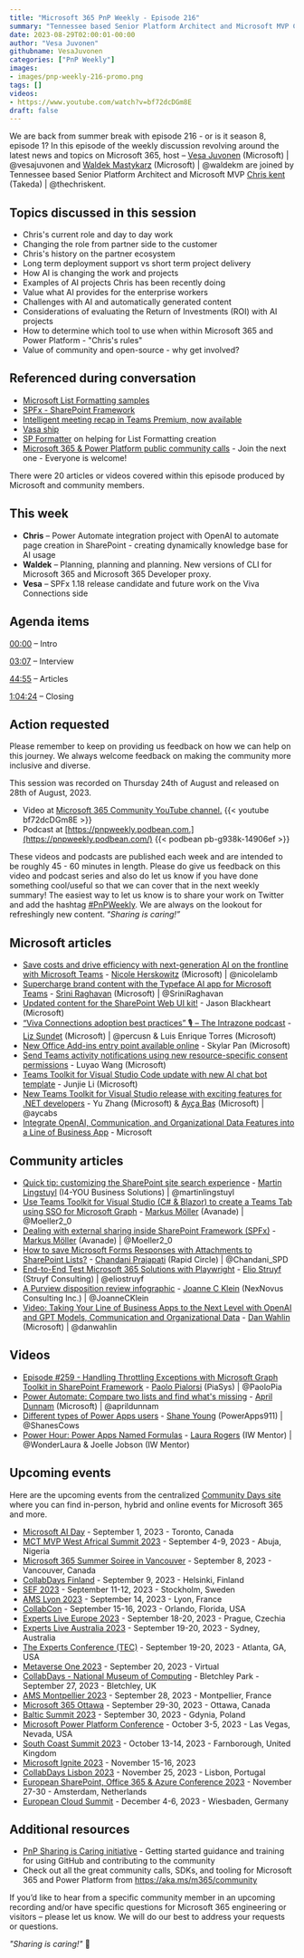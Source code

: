 ```yaml
---
title: "Microsoft 365 PnP Weekly - Episode 216"
summary: "Tennessee based Senior Platform Architect and Microsoft MVP Chris Kent (Avanade) joins Microsoft’s Vesa Juvonen and Waldek Mastykarz in a discussion on, plus 20 articles/videos."
date: 2023-08-29T02:00:01-00:00
author: "Vesa Juvonen"
githubname: VesaJuvonen
categories: ["PnP Weekly"]
images:
- images/pnp-weekly-216-promo.png
tags: []
videos:
- https://www.youtube.com/watch?v=bf72dcDGm8E
draft: false
---
```


We are back from summer break with episode 216 - or is it season 8, episode 1? In this episode of the weekly discussion revolving around the latest news and topics on Microsoft 365, host – [Vesa Juvonen](http://twitter.com/vesajuvonen) (Microsoft) | @vesajuvonen and [Waldek Mastykarz](http://twitter.com/waldekm) (Microsoft) | @waldekm are joined by Tennessee based Senior Platform Architect and Microsoft MVP [Chris kent](https://twitter.com/thechriskent) (Takeda) | @thechriskent.

## Topics discussed in this session

* Chris's current role and day to day work
* Changing the role from partner side to the customer
* Chris's history on the partner ecosystem
* Long term deployment support vs short term project delivery
* How AI is changing the work and projects
* Examples of AI projects Chris has been recently doing
* Value what AI provides for the enterprise workers
* Challenges with AI and automatically generated content
* Considerations of evaluating the Return of Investments (ROI) with AI projects
* How to determine which tool to use when within Microsoft 365 and Power Platform - "Chris's rules"
* Value of community and open-source - why get involved?

## Referenced during conversation

* [Microsoft List Formatting samples](https://pnp.github.io/List-Formatting/)
* [SPFx - SharePoint Framework](https://aka.ms/spfx)
* [Intelligent meeting recap in Teams Premium, now available](https://techcommunity.microsoft.com/t5/microsoft-teams-blog/intelligent-meeting-recap-in-teams-premium-now-available/ba-p/3832541)
* [Vasa ship](https://en.wikipedia.org/wiki/Vasa_(ship))
* [SP Formatter](https://microsoftedge.microsoft.com/addons/detail/sp-formatter/eenbldkdgbfcfachaccldfgiajgjmjhi?hl=en-US) on helping for List Formatting creation
* [Microsoft 365 & Power Platform public community calls](https://aka.ms/community/calls) - Join the next one - Everyone is welcome!

There were 20 articles or videos covered within this episode produced by Microsoft and community members.

## This week

* **Chris** – Power Automate integration project with OpenAI to automate page creation in SharePoint - creating dynamically knowledge base for AI usage
* **Waldek** – Planning, planning and planning. New versions of CLI for Microsoft 365 and Microsoft 365 Developer proxy.
* **Vesa** – SPFx 1.18 release candidate and future work on the Viva Connections side

## Agenda items

[00:00](https://youtu.be/bf72dcDGm8E?t=0) – Intro

[03:07](https://youtu.be/bf72dcDGm8E?t=187) – Interview

[44:55](https://youtu.be/bf72dcDGm8E?t=2695) – Articles

[1:04:24](https://youtu.be/bf72dcDGm8E?t=3864) – Closing

## Action requested

Please remember to keep on providing us feedback on how we can help on this journey. We always welcome feedback on making the community more inclusive and diverse.

This session was recorded on Thursday 24th of August and released on 28th of August, 2023.

*   Video at [Microsoft 365 Community YouTube channel.](https://aka.ms/m365pnp-videos)
    {{< youtube bf72dcDGm8E >}}
*   Podcast at [https://pnpweekly.podbean.com.](https://pnpweekly.podbean.com/)
    {{< podbean pb-g938k-14906ef >}}

These videos and podcasts are published each week and are intended to be roughly 45 - 60 minutes in length.  Please do give us feedback on this video and podcast series and also do let us know if you have done something cool/useful so that we can cover that in the next weekly summary! The easiest way to let us know is to share your work on Twitter and add the hashtag [#PnPWeekly](https://twitter.com/search?q=%23pnpweekly). We are always on the lookout for refreshingly new content. “_Sharing is caring!”_

## Microsoft articles

* [Save costs and drive efficiency with next-generation AI on the frontline with Microsoft Teams](https://www.microsoft.com/en-us/microsoft-365/blog/2023/08/09/save-costs-and-drive-efficiency-with-next-generation-ai-on-the-frontline-with-microsoft-teams/) - [Nicole Herskowitz](https://twitter.com/nicolelamb) (Microsoft) | @nicolelamb
* [Supercharge brand content with the Typeface AI app for Microsoft Teams](https://techcommunity.microsoft.com/t5/microsoft-teams-blog/supercharge-brand-content-with-the-typeface-ai-app-for-microsoft/ba-p/3907848) - [Srini Raghavan](https://twitter.com/SriniRaghavan) (Microsoft) | @SriniRaghavan
* [Updated content for the SharePoint Web UI kit!](https://techcommunity.microsoft.com/t5/microsoft-sharepoint-blog/updated-content-for-the-sharepoint-web-ui-kit/ba-p/3905250) - Jason Blackheart (Microsoft)
* [“Viva Connections adoption best practices” 🎙 – The Intrazone podcast]() -  [Liz Sundet](https://twitter.com/percusn) (Microsoft) | @percusn & Luis Enrique Torres (Microsoft)
* [New Office Add-ins entry point available online](https://devblogs.microsoft.com/microsoft365dev/new-office-add-ins-entry-point-available-online/) - Skylar Pan (Microsoft)
* [Send Teams activity notifications using new resource-specific consent permissions](https://devblogs.microsoft.com/microsoft365dev/send-microsoft-teams-activity-feed-notifications-using-resource-specific-content-permissions/) - Luyao Wang (Microsoft)
* [Teams Toolkit for Visual Studio Code update with new AI chat bot template](https://devblogs.microsoft.com/microsoft365dev/teams-toolkit-for-visual-studio-code-update-with-new-ai-chat-bot-template/) - Junjie Li (Microsoft)
* [New Teams Toolkit for Visual Studio release with exciting features for .NET developers](https://devblogs.microsoft.com/microsoft365dev/new-teams-toolkit-for-visual-studio-release-with-exciting-features-for-net-developers/) - Yu Zhang (Microsoft) & [Ayça Baş](https://twitter.com/aycabs) (Microsoft) | @aycabs
* [Integrate OpenAI, Communication, and Organizational Data Features into a Line of Business App](https://learn.microsoft.com/microsoft-cloud/dev/tutorials/openai-acs-msgraph?WT.mc_id=m365-94501-dwahlin) - Microsoft

## Community articles

* [Quick tip: customizing the SharePoint site search experience](https://www.blimped.nl/quick-tip-customizing-the-sharepoint-site-search-experience/) - [Martin Lingstuyl](https://twitter.com/martinlingstuyl) (I4-YOU Business Solutions) | @martinlingstuyl
* [Use Teams Toolkit for Visual Studio (C# & Blazor) to create a Teams Tab using SSO for Microsoft Graph](https://mmsharepoint.wordpress.com/2023/08/15/use-teams-toolkit-for-visual-studio-c-blazor-to-create-a-teams-tab-using-sso-for-microsoft-graph/) - [Markus Möller](https://twitter.com/Moeller2_0) (Avanade) | @Moeller2_0
* [Dealing with external sharing inside SharePoint Framework (SPFx)](https://mmsharepoint.wordpress.com/2023/08/07/dealing-with-external-sharing-inside-sharepoint-framework-spfx/) - [Markus Möller](https://twitter.com/Moeller2_0) (Avanade) | @Moeller2_0
* [How to save Microsoft Forms Responses with Attachments to SharePoint Lists?](https://www.c-sharpcorner.com/article/how-to-save-microsoft-forms-responses-with-attachments-to-sharepoint-lists2/) - [Chandani Prajapati](https://twitter.com/Chandani_SPD) (Rapid Circle) | @Chandani_SPD
* [End-to-End Test Microsoft 365 Solutions with Playwright](https://www.eliostruyf.com/test-microsoft-365-solutions-playwright/) - [Elio Struyf](https://twitter.com/eliostruyf) (Struyf Consulting) | @eliostruyf
* [A Purview disposition review infographic](https://joannecklein.com/2023/08/10/a-purview-disposition-review-infographic/) - [Joanne C Klein](https://twitter.com/JoanneCKlein) (NexNovus Consulting Inc.) | @JoanneCKlein
* [Video: Taking Your Line of Business Apps to the Next Level with OpenAI and GPT Models, Communication and Organizational Data](https://blog.codewithdan.com/video-taking-your-line-of-business-apps-to-the-next-level-openai-and-gpt-models-communication-and-organizational-data/?utm_source=rss&utm_medium=rss&utm_campaign=video-taking-your-line-of-business-apps-to-the-next-level-openai-and-gpt-models-communication-and-organizational-data) - [Dan Wahlin](https://twitter.com/danwahlin) (Microsoft) | @danwahlin

## Videos

* [Episode #259 - Handling Throttling Exceptions with Microsoft Graph Toolkit in SharePoint Framework](https://www.youtube.com/watch?v=P32ovV6xkjk) - [Paolo Pialorsi](https://twitter.com/PaoloPia) (PiaSys) | @PaoloPia
* [Power Automate: Compare two lists and find what's missing](https://www.youtube.com/watch?v=G0GEdtn83pU) - [April Dunnam](https://twitter.com/aprildunnam) (Microsoft) | @aprildunnam
* [Different types of Power Apps users](https://www.youtube.com/watch?v=845-xtT8y_0) - [Shane Young](https://twitter.com/ShanesCows) (PowerApps911) | @ShanesCows
* [Power Hour: Power Apps Named Formulas](https://www.youtube.com/watch?v=qlaJrag6pm0) - [Laura Rogers](https://twitter.com/WonderLaura) (IW Mentor) | @WonderLaura & Joelle Jobson (IW Mentor)

## Upcoming events

Here are the upcoming events from the centralized [Community Days site](https://communitydays.org/events?when=upcoming) where you can find in-person, hybrid and online events for Microsoft 365 and more.

* [Microsoft AI Day](https://www.communitydays.org/event/2023-09-01/microsoft-ai-day) - September 1, 2023 - Toronto, Canada
* [MCT MVP West Africal Summit 2023](https://www.communitydays.org/event/2023-09-04/mct-mvp-west-africa-summit-2023) - September 4-9, 2023 - Abuja, Nigeria
* [Microsoft 365 Summer Soiree in Vancouver](https://www.communitydays.org/event/2023-09-07/microsoft-365-summer-soiree-in-vancourver) - September 8, 2023 - Vancouver, Canada
* [CollabDays Finland](https://www.collabdays.org/2023-finland/) - September 9, 2023 - Helsinki, Finland
* [SEF 2023](https://www.communitydays.org/event/2023-09-11/sef-2023) - September 11-12, 2023 - Stockholm, Sweden
* [AMS Lyon 2023](https://www.communitydays.org/event/2023-09-14/ams-lyon-2023) - September 14, 2023 - Lyon, France
* [CollabCon](https://www.communitydays.org/event/2023-09-15/collabcon) - September 15-16, 2023 - Orlando, Florida, USA
* [Experts Live Europe 2023](https://www.communitydays.org/event/2023-09-18/experts-live-europe-2023) - September 18-20, 2023 - Prague, Czechia
* [Experts Live Australia 2023](https://www.communitydays.org/event/2023-09-19/expertlive-australia-2023) - September 19-20, 2023 - Sydney, Australia
* [The Experts Conference (TEC)](https://www.communitydays.org/event/2023-09-19/the-experts-conference-2023) - September 19-20, 2023 - Atlanta, GA, USA
* [Metaverse One 2023](https://www.communitydays.org/event/2023-09-20/metaverse-one-2023) - September 20, 2023 - Virtual
* [CollabDays - National Museum of Computing](https://www.communitydays.org/event/2023-09-27/collabdays-national-museum-of-computing-bletchley-park) - Bletchley Park - September 27, 2023 - Bletchley, UK
* [AMS Montpellier 2023](https://www.communitydays.org/event/2023-09-28/ams-montpellier-2023) - September 28, 2023 - Montpellier, France
* [Microsoft 365 Ottawa](https://www.communitydays.org/event/2023-09-29/microsoft-365-ottawa) - September 29-30, 2023 - Ottawa, Canada
* [Baltic Summit 2023](https://www.communitydays.org/event/2023-09-30/baltic-summit-2023) - September 30, 2023 - Gdynia, Poland
* [Microsoft Power Platform Conference](https://powerplatformconf.com/) - October 3-5, 2023 - Las Vegas, Nevada, USA
* [South Coast Summit 2023](https://www.southcoastsummit.com/) - October 13-14, 2023 - Farnborough, United Kingdom
* [Microsoft Ignite 2023](https://ignite.microsoft.com/) - November 15-16, 2023
* [CollabDays Lisbon 2023](https://www.collabdays.org/2023-lisbon/) - November 25, 2023 - Lisbon, Portugal
* [European SharePoint, Office 365 & Azure Conference 2023](https://www.sharepointeurope.com/) - November 27-30 - Amsterdam, Netherlands
* [European Cloud Summit](https://www.cloudsummit.eu/) - December 4-6, 2023 - Wiesbaden, Germany

## Additional resources

* [PnP Sharing is Caring initiative](https://aka.ms/sharing-is-caring) - Getting started guidance and training for using GitHub and contributing to the community
* Check out all the great community calls, SDKs, and tooling for Microsoft 365 and Power Platform from <https://aka.ms/m365/community>

If you’d like to hear from a specific community member in an upcoming recording and/or have specific questions for Microsoft 365 engineering or visitors – please let us know. We will do our best to address your requests or questions.

_"Sharing is caring!"_ 🧡
